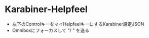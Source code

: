 <h1>Karabiner-Helpfeel</h1>

<ul>
  <li>左下のControlキーをマイHelpfeelキーにするKarabiner設定JSON</li>
  <li>Omniboxにフォーカスして "/ " を送る
</ul>
